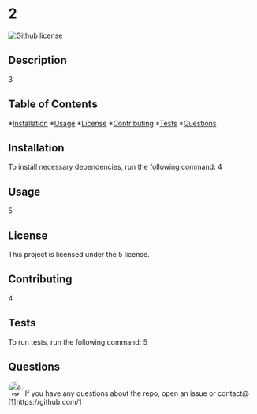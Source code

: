 
# 2
![Github license](https://img.shields.io/badge/license-MIT-blue.svg)
## Description
  3
 ## Table of Contents
  *[Installation](#installation)
  *[Usage](#usage)
  *[License](#license)
  *[Contributing](#contributing)
  *[Tests](#tests)
  *[Questions](#questions)
  
## Installation
To install necessary dependencies, run the following command:
    4
## Usage
5
## License
This project is licensed under the 5 license.
## Contributing
4
## Tests
To run tests, run the following command:
    5
## Questions
<img src="https://avatars2.githubusercontent.com/u/1825798?v=4" alt="avatar" style="border-radius: 16px" width="30"/>
If you have any questions about the repo, open an issue or contact@
[1]https://github.com/1
  